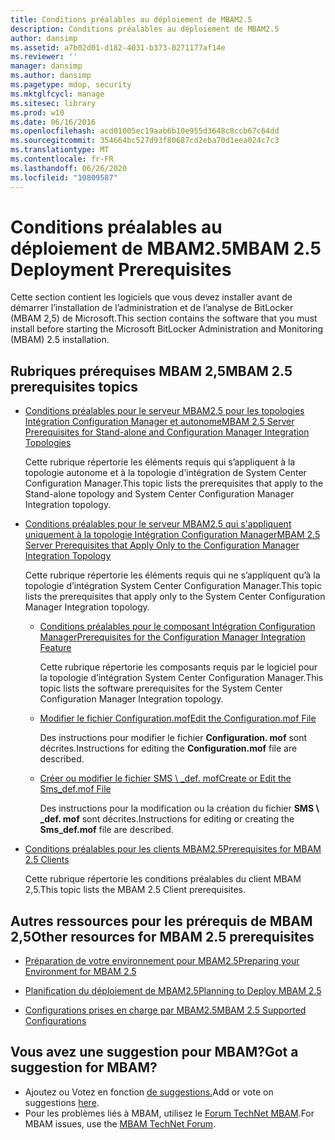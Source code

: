 ```yaml
---
title: Conditions préalables au déploiement de MBAM2.5
description: Conditions préalables au déploiement de MBAM2.5
author: dansimp
ms.assetid: a7b02d01-d182-4031-b373-0271177af14e
ms.reviewer: ''
manager: dansimp
ms.author: dansimp
ms.pagetype: mdop, security
ms.mktglfcycl: manage
ms.sitesec: library
ms.prod: w10
ms.date: 06/16/2016
ms.openlocfilehash: acd01005ec19aab6b10e955d3648c8ccb67c64dd
ms.sourcegitcommit: 354664bc527d93f80687cd2eba70d1eea024c7c3
ms.translationtype: MT
ms.contentlocale: fr-FR
ms.lasthandoff: 06/26/2020
ms.locfileid: "10809587"
---
```

# <span data-ttu-id="5dadd-103">Conditions préalables au déploiement de MBAM2.5</span><span class="sxs-lookup"><span data-stu-id="5dadd-103">MBAM 2.5 Deployment Prerequisites</span></span>


<span data-ttu-id="5dadd-104">Cette section contient les logiciels que vous devez installer avant de démarrer l’installation de l’administration et de l’analyse de BitLocker (MBAM 2,5) de Microsoft.</span><span class="sxs-lookup"><span data-stu-id="5dadd-104">This section contains the software that you must install before starting the Microsoft BitLocker Administration and Monitoring (MBAM) 2.5 installation.</span></span>

## <a href="" id="---------mbam-2-5-prerequisites-topics"></a> <span data-ttu-id="5dadd-105">Rubriques prérequises MBAM 2,5</span><span class="sxs-lookup"><span data-stu-id="5dadd-105">MBAM 2.5 prerequisites topics</span></span>


-   [<span data-ttu-id="5dadd-106">Conditions préalables pour le serveur MBAM2.5 pour les topologies Intégration Configuration Manager et autonome</span><span class="sxs-lookup"><span data-stu-id="5dadd-106">MBAM 2.5 Server Prerequisites for Stand-alone and Configuration Manager Integration Topologies</span></span>](mbam-25-server-prerequisites-for-stand-alone-and-configuration-manager-integration-topologies.md)

    <span data-ttu-id="5dadd-107">Cette rubrique répertorie les éléments requis qui s’appliquent à la topologie autonome et à la topologie d’intégration de System Center Configuration Manager.</span><span class="sxs-lookup"><span data-stu-id="5dadd-107">This topic lists the prerequisites that apply to the Stand-alone topology and System Center Configuration Manager Integration topology.</span></span>

-   [<span data-ttu-id="5dadd-108">Conditions préalables pour le serveur MBAM2.5 qui s'appliquent uniquement à la topologie Intégration Configuration Manager</span><span class="sxs-lookup"><span data-stu-id="5dadd-108">MBAM 2.5 Server Prerequisites that Apply Only to the Configuration Manager Integration Topology</span></span>](mbam-25-server-prerequisites-that-apply-only-to-the-configuration-manager-integration-topology.md)

    <span data-ttu-id="5dadd-109">Cette rubrique répertorie les éléments requis qui ne s’appliquent qu’à la topologie d’intégration System Center Configuration Manager.</span><span class="sxs-lookup"><span data-stu-id="5dadd-109">This topic lists the prerequisites that apply only to the System Center Configuration Manager Integration topology.</span></span>

    -   [<span data-ttu-id="5dadd-110">Conditions préalables pour le composant Intégration Configuration Manager</span><span class="sxs-lookup"><span data-stu-id="5dadd-110">Prerequisites for the Configuration Manager Integration Feature</span></span>](prerequisites-for-the-configuration-manager-integration-feature.md)

        <span data-ttu-id="5dadd-111">Cette rubrique répertorie les composants requis par le logiciel pour la topologie d’intégration System Center Configuration Manager.</span><span class="sxs-lookup"><span data-stu-id="5dadd-111">This topic lists the software prerequisites for the System Center Configuration Manager Integration topology.</span></span>

    -   [<span data-ttu-id="5dadd-112">Modifier le fichier Configuration.mof</span><span class="sxs-lookup"><span data-stu-id="5dadd-112">Edit the Configuration.mof File</span></span>](edit-the-configurationmof-file-mbam-25.md)

        <span data-ttu-id="5dadd-113">Des instructions pour modifier le fichier **Configuration. mof** sont décrites.</span><span class="sxs-lookup"><span data-stu-id="5dadd-113">Instructions for editing the **Configuration.mof** file are described.</span></span>

    -   [<span data-ttu-id="5dadd-114">Créer ou modifier le fichier SMS \ _def. mof</span><span class="sxs-lookup"><span data-stu-id="5dadd-114">Create or Edit the Sms\_def.mof File</span></span>](create-or-edit-the-sms-defmof-file-mbam-25.md)

        <span data-ttu-id="5dadd-115">Des instructions pour la modification ou la création du fichier **SMS \ _def. mof** sont décrites.</span><span class="sxs-lookup"><span data-stu-id="5dadd-115">Instructions for editing or creating the **Sms\_def.mof** file are described.</span></span>

-   [<span data-ttu-id="5dadd-116">Conditions préalables pour les clients MBAM2.5</span><span class="sxs-lookup"><span data-stu-id="5dadd-116">Prerequisites for MBAM 2.5 Clients</span></span>](prerequisites-for-mbam-25-clients.md)

    <span data-ttu-id="5dadd-117">Cette rubrique répertorie les conditions préalables du client MBAM 2,5.</span><span class="sxs-lookup"><span data-stu-id="5dadd-117">This topic lists the MBAM 2.5 Client prerequisites.</span></span>

## <span data-ttu-id="5dadd-118">Autres ressources pour les prérequis de MBAM 2,5</span><span class="sxs-lookup"><span data-stu-id="5dadd-118">Other resources for MBAM 2.5 prerequisites</span></span>


-   [<span data-ttu-id="5dadd-119">Préparation de votre environnement pour MBAM2.5</span><span class="sxs-lookup"><span data-stu-id="5dadd-119">Preparing your Environment for MBAM 2.5</span></span>](preparing-your-environment-for-mbam-25.md)

-   [<span data-ttu-id="5dadd-120">Planification du déploiement de MBAM2.5</span><span class="sxs-lookup"><span data-stu-id="5dadd-120">Planning to Deploy MBAM 2.5</span></span>](planning-to-deploy-mbam-25.md)

-   [<span data-ttu-id="5dadd-121">Configurations prises en charge par MBAM2.5</span><span class="sxs-lookup"><span data-stu-id="5dadd-121">MBAM 2.5 Supported Configurations</span></span>](mbam-25-supported-configurations.md)

## <span data-ttu-id="5dadd-122">Vous avez une suggestion pour MBAM?</span><span class="sxs-lookup"><span data-stu-id="5dadd-122">Got a suggestion for MBAM?</span></span>
- <span data-ttu-id="5dadd-123">Ajoutez ou Votez en fonction [de suggestions.](http://mbam.uservoice.com/forums/268571-microsoft-bitlocker-administration-and-monitoring)</span><span class="sxs-lookup"><span data-stu-id="5dadd-123">Add or vote on suggestions [here](http://mbam.uservoice.com/forums/268571-microsoft-bitlocker-administration-and-monitoring).</span></span> 
- <span data-ttu-id="5dadd-124">Pour les problèmes liés à MBAM, utilisez le [Forum TechNet MBAM](https://social.technet.microsoft.com/Forums/home?forum=mdopmbam).</span><span class="sxs-lookup"><span data-stu-id="5dadd-124">For MBAM issues, use the [MBAM TechNet Forum](https://social.technet.microsoft.com/Forums/home?forum=mdopmbam).</span></span>

 

 





